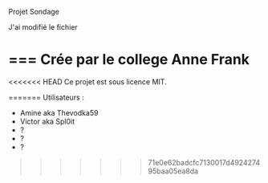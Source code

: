 Projet Sondage

J'ai modifié le fichier

===
Crée par le college Anne Frank
===
<<<<<<< HEAD
Ce projet est sous licence MIT.

=======
Utilisateurs :
- Amine aka Thevodka59
- Victor aka Spl0it
- ?
- ?
- ?
>>>>>>> 71e0e62badcfc7130017d492427495baa05ea8da
